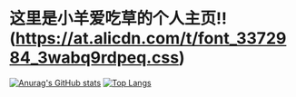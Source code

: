 # 这里是小羊爱吃草的个人主页!!(https://at.alicdn.com/t/font_3372984_3wabq9rdpeq.css)
[![Anurag's GitHub stats](https://github-readme-stats.vercel.app/api?username=PortLand237930)](https://github.com/anuraghazra/github-readme-stats)
[![Top Langs](https://github-readme-stats.vercel.app/api/top-langs/?username=anuraghazra)](https://github.com/anuraghazra/github-readme-stats)
